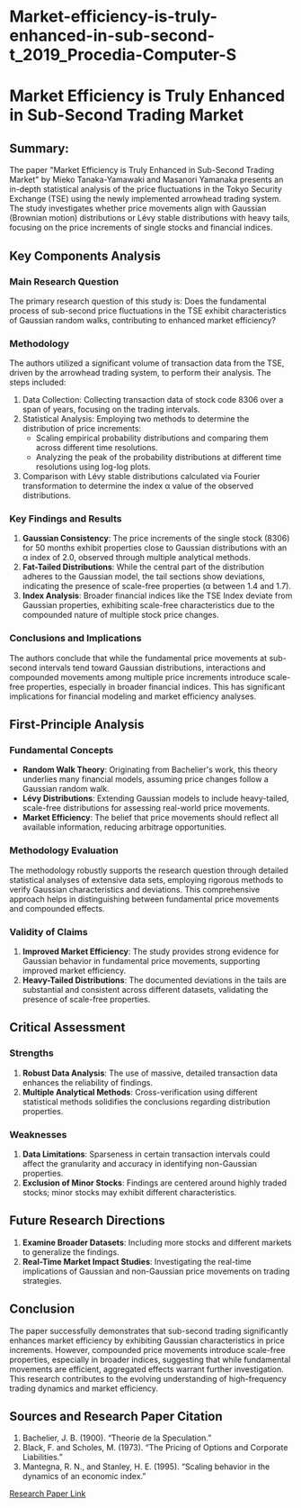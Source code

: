 # Market-efficiency-is-truly-enhanced-in-sub-second-t_2019_Procedia-Computer-S

# Market Efficiency is Truly Enhanced in Sub-Second Trading Market

## Summary:
The paper "Market Efficiency is Truly Enhanced in Sub-Second Trading Market" by Mieko Tanaka-Yamawaki and Masanori Yamanaka presents an in-depth statistical analysis of the price fluctuations in the Tokyo Security Exchange (TSE) using the newly implemented arrowhead trading system. The study investigates whether price movements align with Gaussian (Brownian motion) distributions or Lévy stable distributions with heavy tails, focusing on the price increments of single stocks and financial indices.

## Key Components Analysis

### Main Research Question
The primary research question of this study is: Does the fundamental process of sub-second price fluctuations in the TSE exhibit characteristics of Gaussian random walks, contributing to enhanced market efficiency?

### Methodology
The authors utilized a significant volume of transaction data from the TSE, driven by the arrowhead trading system, to perform their analysis. The steps included:
1. Data Collection: Collecting transaction data of stock code 8306 over a span of years, focusing on the trading intervals.
2. Statistical Analysis: Employing two methods to determine the distribution of price increments:
   - Scaling empirical probability distributions and comparing them across different time resolutions.
   - Analyzing the peak of the probability distributions at different time resolutions using log-log plots.
3. Comparison with Lévy stable distributions calculated via Fourier transformation to determine the index α value of the observed distributions.

### Key Findings and Results
1. **Gaussian Consistency**: The price increments of the single stock (8306) for 50 months exhibit properties close to Gaussian distributions with an α index of 2.0, observed through multiple analytical methods.
2. **Fat-Tailed Distributions**: While the central part of the distribution adheres to the Gaussian model, the tail sections show deviations, indicating the presence of scale-free properties (α between 1.4 and 1.7).
3. **Index Analysis**: Broader financial indices like the TSE Index deviate from Gaussian properties, exhibiting scale-free characteristics due to the compounded nature of multiple stock price changes.

### Conclusions and Implications
The authors conclude that while the fundamental price movements at sub-second intervals tend toward Gaussian distributions, interactions and compounded movements among multiple price increments introduce scale-free properties, especially in broader financial indices. This has significant implications for financial modeling and market efficiency analyses.

## First-Principle Analysis

### Fundamental Concepts
- **Random Walk Theory**: Originating from Bachelier's work, this theory underlies many financial models, assuming price changes follow a Gaussian random walk.
- **Lévy Distributions**: Extending Gaussian models to include heavy-tailed, scale-free distributions for assessing real-world price movements.
- **Market Efficiency**: The belief that price movements should reflect all available information, reducing arbitrage opportunities.

### Methodology Evaluation
The methodology robustly supports the research question through detailed statistical analyses of extensive data sets, employing rigorous methods to verify Gaussian characteristics and deviations. This comprehensive approach helps in distinguishing between fundamental price movements and compounded effects.

### Validity of Claims
1. **Improved Market Efficiency**: The study provides strong evidence for Gaussian behavior in fundamental price movements, supporting improved market efficiency.
2. **Heavy-Tailed Distributions**: The documented deviations in the tails are substantial and consistent across different datasets, validating the presence of scale-free properties.

## Critical Assessment

### Strengths
1. **Robust Data Analysis**: The use of massive, detailed transaction data enhances the reliability of findings.
2. **Multiple Analytical Methods**: Cross-verification using different statistical methods solidifies the conclusions regarding distribution properties.

### Weaknesses
1. **Data Limitations**: Sparseness in certain transaction intervals could affect the granularity and accuracy in identifying non-Gaussian properties.
2. **Exclusion of Minor Stocks**: Findings are centered around highly traded stocks; minor stocks may exhibit different characteristics.

## Future Research Directions
1. **Examine Broader Datasets**: Including more stocks and different markets to generalize the findings.
2. **Real-Time Market Impact Studies**: Investigating the real-time implications of Gaussian and non-Gaussian price movements on trading strategies.

## Conclusion
The paper successfully demonstrates that sub-second trading significantly enhances market efficiency by exhibiting Gaussian characteristics in price increments. However, compounded price movements introduce scale-free properties, especially in broader indices, suggesting that while fundamental movements are efficient, aggregated effects warrant further investigation. This research contributes to the evolving understanding of high-frequency trading dynamics and market efficiency.

## Sources and Research Paper Citation
1. Bachelier, J. B. (1900). “Theorie de la Speculation.”
2. Black, F. and Scholes, M. (1973). “The Pricing of Options and Corporate Liabilities.”
3. Mantegna, R. N., and Stanley, H. E. (1995). “Scaling behavior in the dynamics of an economic index.”

[Research Paper Link](https://github.com/kingler/mabos-research-papers/blob/main/research-papers/Ontology%20and%20Goal%20Model%20in%20Designing%20BDI%20Multi-Agent%20Systems.pdf)